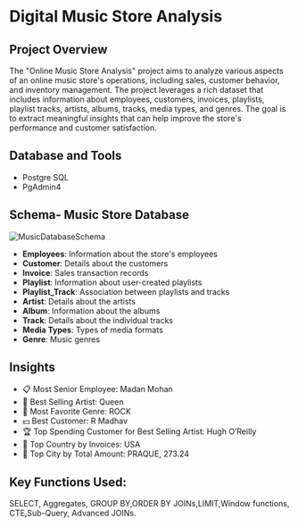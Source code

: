 # Digital Music Store Analysis

## Project Overview
The "Online Music Store Analysis" project aims to analyze various aspects of an online music store's operations, including sales, customer behavior, and inventory management. The project leverages a rich dataset that includes information about employees, customers, invoices, playlists, playlist tracks, artists, albums, tracks, media types, and genres. The goal is to extract meaningful insights that can help improve the store's performance and customer satisfaction.


## Database and Tools
* Postgre SQL
* PgAdmin4

## Schema- Music Store Database  
![MusicDatabaseSchema](https://user-images.githubusercontent.com/112153548/213707717-bfc9f479-52d9-407b-99e1-e94db7ae10a3.png)
- **Employees**: Information about the store's employees
- **Customer**: Details about the customers
- **Invoice**: Sales transaction records
- **Playlist**: Information about user-created playlists
- **Playlist_Track**: Association between playlists and tracks
- **Artist**: Details about the artists
- **Album**: Information about the albums
- **Track**: Details about the individual tracks
- **Media Types**: Types of media formats
- **Genre**: Music genres

## Insights
- 📋 Most Senior Employee: Madan Mohan
- 🎸 Best Selling Artist: Queen
- 🎵 Most Favorite Genre: ROCK
- 💵 Best Customer: R Madhav
- 🏆 Top Spending Customer for Best Selling Artist: Hugh O’Reilly
- 🏴 Top Country by Invoices: USA
- 🌆 Top City by Total Amount: PRAQUE, 273.24

## Key Functions Used:
SELECT, Aggregates, GROUP BY,ORDER BY JOINs,LIMIT,Window functions, CTE,Sub-Query, Advanced JOINs.
